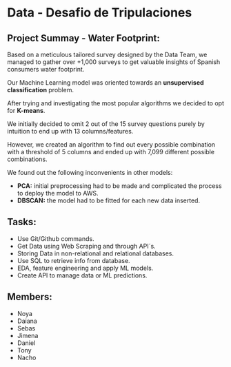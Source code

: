 # Data - Desafio de Tripulaciones


## Project Summay - Water Footprint:

Based on a meticulous tailored survey designed by the Data Team, we managed to gather over +1,000 surveys to get valuable insights of Spanish consumers water footprint. 

Our Machine Learning model was oriented towards an **unsupervised classification** problem.

After trying and investigating the most popular algorithms we decided to opt for **K-means**.

We initially decided to omit 2 out of the 15 survey questions purely by intuition to end up with 13 columns/features.

However, we created an algorithm to find out every possible combination with a threshold of 5 columns and ended up with 7,099 different possible combinations.

We found out the following inconvenients in other models:
* **PCA:** initial preprocessing had to be made and complicated the process to deploy the model to AWS. 
* **DBSCAN:** the model had to be fitted for each new data inserted.



## Tasks:

* Use Git/Github commands.
* Get Data using Web Scraping and through API´s.
* Storing Data in non-relational and relational databases.
* Use SQL to retrieve info from database.
* EDA, feature engineering and apply ML models.
* Create API to manage data or ML predictions. 





## Members:

* Noya
* Daiana
* Sebas
* Jimena
* Daniel
* Tony
* Nacho
